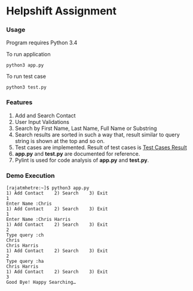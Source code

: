 # Helpshift Assignment

### Usage
Program requires Python 3.4

To run application
```
python3 app.py
```

To run test case
```
python3 test.py
```

### Features
1. Add and Search Contact
2. User Input Validations
3. Search by First Name, Last Name, Full Name or Substring
4. Search results are sorted in such a way that, result similar to query string is shown at the top and so on.
5. Test cases are implemented. Result of test cases is [Test Cases Result](https://github.com/mhetrerajat/helpshift_assignment/blob/master/test_cases_results.pdf)
6. **app.py** and **test.py** are documented for reference.
7. Pylint is used for code analysis of **app.py** and **test.py**.

### Demo Execution
```
[rajatmhetre:~]$ python3 app.py
1) Add Contact    2) Search    3) Exit
1
Enter Name :Chris
1) Add Contact    2) Search    3) Exit
1
Enter Name :Chris Harris
1) Add Contact    2) Search    3) Exit
2
Type query :ch
Chris
Chris Harris
1) Add Contact    2) Search    3) Exit
2
Type query :ha
Chris Harris
1) Add Contact    2) Search    3) Exit
3
Good Bye! Happy Searching…
```




